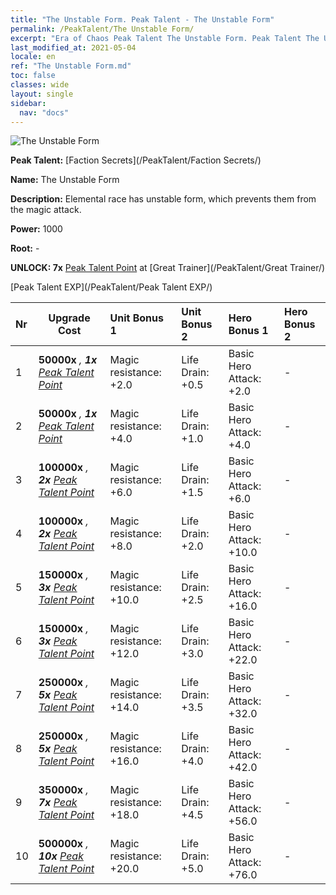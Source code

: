 ```yaml
---
title: "The Unstable Form. Peak Talent - The Unstable Form"
permalink: /PeakTalent/The Unstable Form/
excerpt: "Era of Chaos Peak Talent The Unstable Form. Peak Talent The Unstable Form. The Unstable Form"
last_modified_at: 2021-05-04
locale: en
ref: "The Unstable Form.md"
toc: false
classes: wide
layout: single
sidebar:
  nav: "docs"
---
```


  ![The Unstable Form](/images/pt/talent_3002.png)

  **Peak Talent:** [Faction Secrets](/PeakTalent/Faction Secrets/)

  **Name:** The Unstable Form

  **Description:** Elemental race has unstable form, which prevents them from the magic attack.

  **Power:** 1000

  **Root:** -

  **UNLOCK: 7x** [Peak Talent Point](/Items/con_934/) at [Great Trainer](/PeakTalent/Great Trainer/)

  [Peak Talent EXP](/PeakTalent/Peak Talent EXP/)

  | Nr | Upgrade Cost | Unit Bonus 1 | Unit Bonus 2 | Hero Bonus 1 | Hero Bonus 2 |
  |:---|--------------|:-------------|:-------------|:-------------|:-------------|
  | 1 |  **50000x** <i class="fas fa-coins"/>, **1x** [Peak Talent Point](/Items/con_934/) | Magic resistance: +2.0 | Life Drain: +0.5 | Basic Hero Attack: +2.0 | - |
  | 2 |  **50000x** <i class="fas fa-coins"/>, **1x** [Peak Talent Point](/Items/con_934/) | Magic resistance: +4.0 | Life Drain: +1.0 | Basic Hero Attack: +4.0 | - |
  | 3 |  **100000x** <i class="fas fa-coins"/>, **2x** [Peak Talent Point](/Items/con_934/) | Magic resistance: +6.0 | Life Drain: +1.5 | Basic Hero Attack: +6.0 | - |
  | 4 |  **100000x** <i class="fas fa-coins"/>, **2x** [Peak Talent Point](/Items/con_934/) | Magic resistance: +8.0 | Life Drain: +2.0 | Basic Hero Attack: +10.0 | - |
  | 5 |  **150000x** <i class="fas fa-coins"/>, **3x** [Peak Talent Point](/Items/con_934/) | Magic resistance: +10.0 | Life Drain: +2.5 | Basic Hero Attack: +16.0 | - |
  | 6 |  **150000x** <i class="fas fa-coins"/>, **3x** [Peak Talent Point](/Items/con_934/) | Magic resistance: +12.0 | Life Drain: +3.0 | Basic Hero Attack: +22.0 | - |
  | 7 |  **250000x** <i class="fas fa-coins"/>, **5x** [Peak Talent Point](/Items/con_934/) | Magic resistance: +14.0 | Life Drain: +3.5 | Basic Hero Attack: +32.0 | - |
  | 8 |  **250000x** <i class="fas fa-coins"/>, **5x** [Peak Talent Point](/Items/con_934/) | Magic resistance: +16.0 | Life Drain: +4.0 | Basic Hero Attack: +42.0 | - |
  | 9 |  **350000x** <i class="fas fa-coins"/>, **7x** [Peak Talent Point](/Items/con_934/) | Magic resistance: +18.0 | Life Drain: +4.5 | Basic Hero Attack: +56.0 | - |
  | 10 |  **500000x** <i class="fas fa-coins"/>, **10x** [Peak Talent Point](/Items/con_934/) | Magic resistance: +20.0 | Life Drain: +5.0 | Basic Hero Attack: +76.0 | - |

